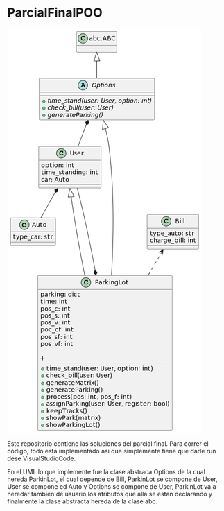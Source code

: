 # ParcialFinalPOO


![Image text](https://github.com/BlackZu01/ParcialFinalPOO/blob/main/uml_jesus.png)


Este repositorio contiene las soluciones del parcial final.
Para correr el código, todo esta implementado asi que simplemente tiene que darle run dese VisualStudioCode.

En el UML lo que implemente fue la clase abstraca Options de la cual hereda ParkinLot, el cual depende de Bill, ParkinLot se compone de User, User se compone ed Auto y Options se compone de User, ParkinLot va a heredar también de usuario los atributos que alla se estan declarando y finalmente la clase abstracta hereda de la clase abc.

